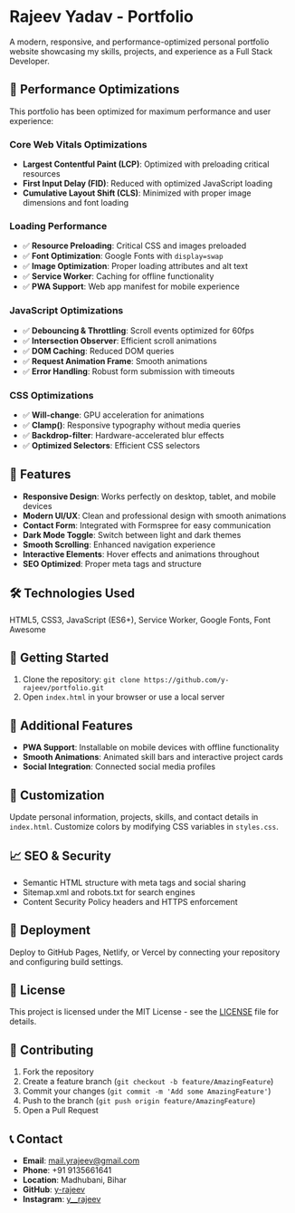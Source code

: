 # Rajeev Yadav - Portfolio

A modern, responsive, and performance-optimized personal portfolio website showcasing my skills, projects, and experience as a Full Stack Developer.

## 🚀 Performance Optimizations

This portfolio has been optimized for maximum performance and user experience:

### Core Web Vitals Optimizations
- **Largest Contentful Paint (LCP)**: Optimized with preloading critical resources
- **First Input Delay (FID)**: Reduced with optimized JavaScript loading
- **Cumulative Layout Shift (CLS)**: Minimized with proper image dimensions and font loading

### Loading Performance
- ✅ **Resource Preloading**: Critical CSS and images preloaded
- ✅ **Font Optimization**: Google Fonts with `display=swap`
- ✅ **Image Optimization**: Proper loading attributes and alt text
- ✅ **Service Worker**: Caching for offline functionality
- ✅ **PWA Support**: Web app manifest for mobile experience

### JavaScript Optimizations
- ✅ **Debouncing & Throttling**: Scroll events optimized for 60fps
- ✅ **Intersection Observer**: Efficient scroll animations
- ✅ **DOM Caching**: Reduced DOM queries
- ✅ **Request Animation Frame**: Smooth animations
- ✅ **Error Handling**: Robust form submission with timeouts

### CSS Optimizations
- ✅ **Will-change**: GPU acceleration for animations
- ✅ **Clamp()**: Responsive typography without media queries
- ✅ **Backdrop-filter**: Hardware-accelerated blur effects
- ✅ **Optimized Selectors**: Efficient CSS selectors


## 🚀 Features

- **Responsive Design**: Works perfectly on desktop, tablet, and mobile devices
- **Modern UI/UX**: Clean and professional design with smooth animations
- **Contact Form**: Integrated with Formspree for easy communication
- **Dark Mode Toggle**: Switch between light and dark themes
- **Smooth Scrolling**: Enhanced navigation experience
- **Interactive Elements**: Hover effects and animations throughout
- **SEO Optimized**: Proper meta tags and structure

## 🛠️ Technologies Used

HTML5, CSS3, JavaScript (ES6+), Service Worker, Google Fonts, Font Awesome

## 🚀 Getting Started

1. Clone the repository: `git clone https://github.com/y-rajeev/portfolio.git`
2. Open `index.html` in your browser or use a local server

## 📱 Additional Features

- **PWA Support**: Installable on mobile devices with offline functionality
- **Smooth Animations**: Animated skill bars and interactive project cards
- **Social Integration**: Connected social media profiles

## 🔧 Customization

Update personal information, projects, skills, and contact details in `index.html`. Customize colors by modifying CSS variables in `styles.css`.

## 📈 SEO & Security

- Semantic HTML structure with meta tags and social sharing
- Sitemap.xml and robots.txt for search engines
- Content Security Policy headers and HTTPS enforcement

## 🚀 Deployment

Deploy to GitHub Pages, Netlify, or Vercel by connecting your repository and configuring build settings.

## 📝 License

This project is licensed under the MIT License - see the [LICENSE](LICENSE) file for details.

## 🤝 Contributing

1. Fork the repository
2. Create a feature branch (`git checkout -b feature/AmazingFeature`)
3. Commit your changes (`git commit -m 'Add some AmazingFeature'`)
4. Push to the branch (`git push origin feature/AmazingFeature`)
5. Open a Pull Request

## 📞 Contact

- **Email**: mail.yrajeev@gmail.com
- **Phone**: +91 9135661641
- **Location**: Madhubani, Bihar
- **GitHub**: [y-rajeev](https://github.com/y-rajeev)
- **Instagram**: [y__rajeev](https://www.instagram.com/y__rajeev)
